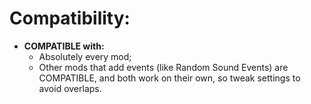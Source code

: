 # Compatibility:
- **COMPATIBLE with:**
    - Absolutely every mod;
    - Other mods that add events (like Random Sound Events) are COMPATIBLE, and both work on their own, so tweak settings to avoid overlaps.